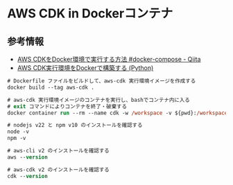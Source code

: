 # AWS CDK in Dockerコンテナ

## 参考情報

- [AWS CDKをDocker環境で実行する方法 \#docker\-compose \- Qiita](https://qiita.com/nasuvitz/items/ccfe780f7ef89753b74a)
- [AWS CDK実行環境をDockerで構築する \(Python\)](https://zenn.dev/kwashizzz/articles/aws-cdk-in-docker)

```ps
# Dockerfile ファイルをビルドして、aws-cdk 実行環境イメージを作成する
docker build --tag aws-cdk .
```

```ps
# aws-cdk 実行環境イメージのコンテナを実行し、bashでコンテナ内に入る
# exit コマンドによりコンテナを終了・破棄する
docker container run --rm --name cdk -w /workspace -v ${pwd}:/workspace -v ${home}/.aws:/root/.aws:ro -it aws-cdk /bin/bash
```

```ps
# nodejs v22 と npm v10 のインストールを確認する
node -v
npm -v
```

```ps
# aws-cli v2 のインストールを確認する
aws --version
```

```ps
# aws-cdk v2 のインストールを確認する
cdk --version
```
